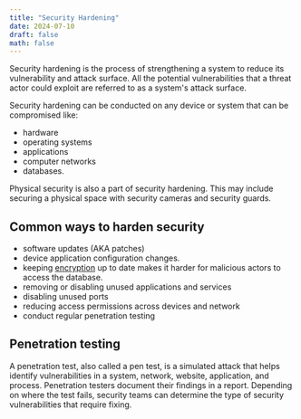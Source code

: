 ```yaml
---
title: "Security Hardening"
date: 2024-07-10
draft: false
math: false
---
```


Security hardening is the process of strengthening a system to reduce
its vulnerability and attack surface. All the potential vulnerabilities
that a threat actor could exploit are referred to as a system's attack
surface.

Security hardening can be conducted on any device or system that can be
compromised like:
- hardware
- operating systems
- applications
- computer networks
- databases.

Physical security is also a part of security
hardening. This may include securing a physical space with security
cameras and security guards.

## Common ways to harden security

- software updates (AKA patches)
- device application configuration changes.
- keeping [encryption](/cryptographyy) up to date makes it harder for
  malicious actors to access the database.
- removing or disabling unused applications and services
- disabling unused ports
- reducing access permissions across devices and network
- conduct regular penetration testing

## Penetration testing

A penetration test, also called a pen test, is a simulated attack that
helps identify vulnerabilities in a system, network, website,
application, and process. Penetration testers document their findings in
a report. Depending on where the test fails, security teams can
determine the type of security vulnerabilities that require fixing.
